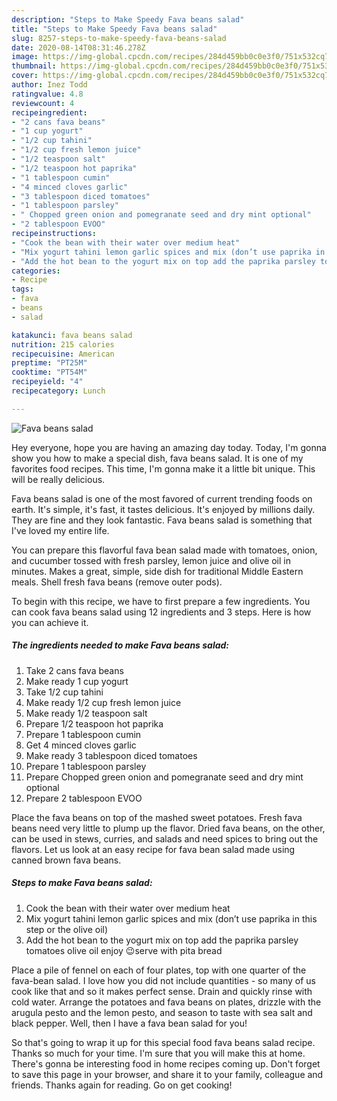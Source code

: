 ```yaml
---
description: "Steps to Make Speedy Fava beans salad"
title: "Steps to Make Speedy Fava beans salad"
slug: 8257-steps-to-make-speedy-fava-beans-salad
date: 2020-08-14T08:31:46.278Z
image: https://img-global.cpcdn.com/recipes/284d459bb0c0e3f0/751x532cq70/fava-beans-salad-recipe-main-photo.jpg
thumbnail: https://img-global.cpcdn.com/recipes/284d459bb0c0e3f0/751x532cq70/fava-beans-salad-recipe-main-photo.jpg
cover: https://img-global.cpcdn.com/recipes/284d459bb0c0e3f0/751x532cq70/fava-beans-salad-recipe-main-photo.jpg
author: Inez Todd
ratingvalue: 4.8
reviewcount: 4
recipeingredient:
- "2 cans fava beans"
- "1 cup yogurt"
- "1/2 cup tahini"
- "1/2 cup fresh lemon juice"
- "1/2 teaspoon salt"
- "1/2 teaspoon hot paprika"
- "1 tablespoon cumin"
- "4 minced cloves garlic"
- "3 tablespoon diced tomatoes"
- "1 tablespoon parsley"
- " Chopped green onion and pomegranate seed and dry mint optional"
- "2 tablespoon EVOO"
recipeinstructions:
- "Cook the bean with their water over medium heat"
- "Mix yogurt tahini lemon garlic spices and mix (don’t use paprika in this step or the olive oil)"
- "Add the hot bean to the yogurt mix on top add the paprika parsley tomatoes olive oil enjoy 😉serve with pita bread"
categories:
- Recipe
tags:
- fava
- beans
- salad

katakunci: fava beans salad 
nutrition: 215 calories
recipecuisine: American
preptime: "PT25M"
cooktime: "PT54M"
recipeyield: "4"
recipecategory: Lunch

---
```



![Fava beans salad](https://img-global.cpcdn.com/recipes/284d459bb0c0e3f0/751x532cq70/fava-beans-salad-recipe-main-photo.jpg)

Hey everyone, hope you are having an amazing day today. Today, I'm gonna show you how to make a special dish, fava beans salad. It is one of my favorites food recipes. This time, I'm gonna make it a little bit unique. This will be really delicious.

Fava beans salad is one of the most favored of current trending foods on earth. It's simple, it's fast, it tastes delicious. It's enjoyed by millions daily. They are fine and they look fantastic. Fava beans salad is something that I've loved my entire life.

You can prepare this flavorful fava bean salad made with tomatoes, onion, and cucumber tossed with fresh parsley, lemon juice and olive oil in minutes. Makes a great, simple, side dish for traditional Middle Eastern meals. Shell fresh fava beans (remove outer pods).


To begin with this recipe, we have to first prepare a few ingredients. You can cook fava beans salad using 12 ingredients and 3 steps. Here is how you can achieve it.

<!--inarticleads1-->

##### The ingredients needed to make Fava beans salad:

1. Take 2 cans fava beans
1. Make ready 1 cup yogurt
1. Take 1/2 cup tahini
1. Make ready 1/2 cup fresh lemon juice
1. Make ready 1/2 teaspoon salt
1. Prepare 1/2 teaspoon hot paprika
1. Prepare 1 tablespoon cumin
1. Get 4 minced cloves garlic
1. Make ready 3 tablespoon diced tomatoes
1. Prepare 1 tablespoon parsley
1. Prepare  Chopped green onion and pomegranate seed and dry mint optional
1. Prepare 2 tablespoon EVOO


Place the fava beans on top of the mashed sweet potatoes. Fresh fava beans need very little to plump up the flavor. Dried fava beans, on the other, can be used in stews, curries, and salads and need spices to bring out the flavors. Let us look at an easy recipe for fava bean salad made using canned brown fava beans. 

<!--inarticleads2-->

##### Steps to make Fava beans salad:

1. Cook the bean with their water over medium heat
1. Mix yogurt tahini lemon garlic spices and mix (don’t use paprika in this step or the olive oil)
1. Add the hot bean to the yogurt mix on top add the paprika parsley tomatoes olive oil enjoy 😉serve with pita bread


Place a pile of fennel on each of four plates, top with one quarter of the fava-bean salad. I love how you did not include quantities - so many of us cook like that and so it makes perfect sense. Drain and quickly rinse with cold water. Arrange the potatoes and fava beans on plates, drizzle with the arugula pesto and the lemon pesto, and season to taste with sea salt and black pepper. Well, then I have a fava bean salad for you! 

So that's going to wrap it up for this special food fava beans salad recipe. Thanks so much for your time. I'm sure that you will make this at home. There's gonna be interesting food in home recipes coming up. Don't forget to save this page in your browser, and share it to your family, colleague and friends. Thanks again for reading. Go on get cooking!
